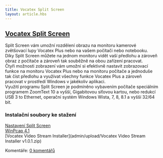 ```yaml
---
title: Vocatex Split Screen
layout: article.hbs
---
```

## [Vocatex Split Screen](clanky.php?id=38)

Split Screen vám umožní rozdělení obrazu na monitoru kamerové zvětšovací lupy Vocatex Plus nebo na vašem počítači nebo notebooku.  
Díky Split Screen můžete na jednom monitoru vidět vaší předlohu a zároveň obraz z počítače a zároveň tak souběžně na obou zařízení pracovat.  
Čtyři možnosti zobrazení vám umožní si efektivně nastavit zobrazovací funkce na monitoru Vocatex Plus nebo na monitoru počítače a jednoduše tak číst předlohu a využívat všechny funkce Vocatex Plus a zároveň pracovat v prostředí Windows v jakékoliv aplikaci.  
Využití programu Split Screen je podmíněno vybavením počítače speciálním programem ZoomText 10 a vyšší, Gigabitovou síťovou kartou, nebo redukcí USB 3 to Ethernet, operační systém Windows Wista, 7, 8, 8.1 a vyšší 32/64 bit.  
  

### Instalační soubory ke stažení

  
[Nastavení Split Screen](admin/upload/priloha_1_vocatex_split_screen.pdf)  
[WinPcap 4.1](admin/upload/WinPcap_4_1_2.exe)  
[Vocatex Video Stream Installer](admin/upload/Vocatex Video Stream Installer v1.0.1.zip)

  

Komentáře: [0 komentářů](komentare.php?typ2=1&id=38)